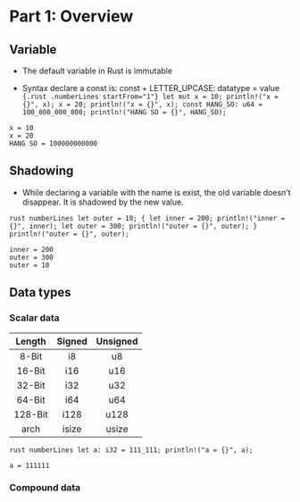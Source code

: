 # Part 1: Overview

## Variable

  - The default variable in Rust is immutable

  - Syntax declare a const is: const + LETTER\_UPCASE: datatype = value
    `{.rust .numberLines startFrom="1"} let mut x = 10; println!("x =
    {}", x); x = 20; println!("x = {}", x); const HANG_SO: u64
    = 100_000_000_000; println!("HANG SO = {}", HANG_SO);`

<!-- end list -->

``` stdout
x = 10
x = 20
HANG SO = 100000000000
```

## Shadowing

  - While declaring a variable with the name is exist, the old variable
    doesn’t disappear. It is shadowed by the new value.

`rust numberLines let outer = 10; { let inner = 200; println!("inner =
{}", inner); let outer = 300; println!("outer = {}", outer); }
println!("outer = {}", outer);`

``` stdout
inner = 200
outer = 300
outer = 10
```

## Data types

### Scalar data

| Length  | Signed | Unsigned |
| :-----: | :----: | :------: |
|  8-Bit  |   i8   |    u8    |
| 16-Bit  |  i16   |   u16    |
| 32-Bit  |  i32   |   u32    |
| 64-Bit  |  i64   |   u64    |
| 128-Bit |  i128  |   u128   |
|  arch   | isize  |  usize   |

`rust numberLines let a: i32 = 111_111; println!("a = {}", a);`

``` stdout
a = 111111
```

### Compound data
